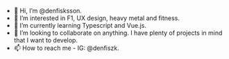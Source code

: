 - 👋 Hi, I’m @denfisksson.
- 👀 I’m interested in F1, UX design, heavy metal and fitness.
- 🌱 I’m currently learning Typescript and Vue.js.
- 💞️ I’m looking to collaborate on anything. I have plenty of projects in mind that I want to develop.
- 📫 How to reach me - IG: @denfiszk.

<!---
denfisksson/denfisksson is a ✨ special ✨ repository because its `README.md` (this file) appears on your GitHub profile.
You can click the Preview link to take a look at your changes.
--->
